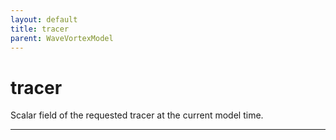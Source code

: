 ```yaml
---
layout: default
title: tracer
parent: WaveVortexModel
---
```

#  tracer

Scalar field of the requested tracer at the current model time.


---

